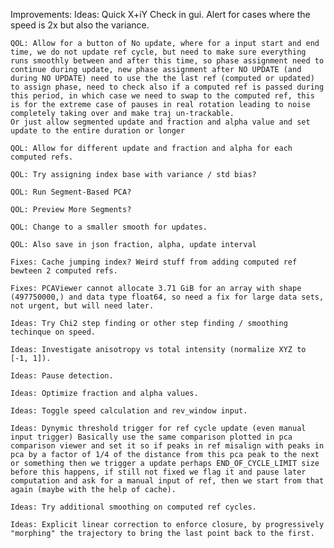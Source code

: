 Improvements:
    Ideas: Quick X+iY Check in gui. Alert for cases where the speed is 2x but also the variance.
    
    QOL: Allow for a button of No update, where for a input start and end time, we do not update ref cycle, but need to make sure everything runs smoothly between and after this time, so phase assignment need to continue during update, new phase assignment after NO UPDATE (and during NO UPDATE) need to use the the last ref (computed or updated) to assign phase, need to check also if a computed ref is passed during this period, in which case we need to swap to the computed ref, this is for the extreme case of pauses in real rotation leading to noise completely taking over and make traj un-trackable.
    Or just allow segmented update and fraction and alpha value and set update to the entire duration or longer

    QOL: Allow for different update and fraction and alpha for each computed refs.

    QOL: Try assigning index base with variance / std bias?

    QOL: Run Segment-Based PCA?

    QOL: Preview More Segments?

    QOL: Change to a smaller smooth for updates.    

    QOL: Also save in json fraction, alpha, update interval

    Fixes: Cache jumping index? Weird stuff from adding computed ref bewteen 2 computed refs.

    Fixes: PCAViewer cannot allocate 3.71 GiB for an array with shape (497750000,) and data type float64, so need a fix for large data sets, not urgent, but will need later.

    Ideas: Try Chi2 step finding or other step finding / smoothing techinque on speed.

    Ideas: Investigate anisotropy vs total intensity (normalize XYZ to [-1, 1]).

    Ideas: Pause detection.

    Ideas: Optimize fraction and alpha values.

    Ideas: Toggle speed calculation and rev_window input.

    Ideas: Dynymic threshold trigger for ref cycle update (even manual input trigger) Basically use the same comparison plotted in pca comparison viewer and set it so if peaks in ref misalign with peaks in pca by a factor of 1/4 of the distance from this pca peak to the next or something then we trigger a update perhaps END_OF_CYCLE_LIMIT size before this happens, if still not fixed we flag it and pause later computation and ask for a manual input of ref, then we start from that again (maybe with the help of cache).

    Ideas: Try additional smoothing on computed ref cycles.

    Ideas: Explicit linear correction to enforce closure, by progressively "morphing" the trajectory to bring the last point back to the first.
